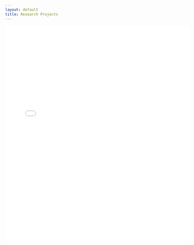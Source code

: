 ```yaml
---
layout: default
title: Research Projects
---
```


<!--<style>
.pdfobject-container {    
	width: 600px;
   height: 700px;
}
</style>

<div id="research_statement"></div>
<script src="/script/pdfobject.js"></script>
<script>PDFObject.embed("/Publication/Ji_Research.pdf#toolbar=0&navpanes=0", "#research_statement");</script>-->

<embed src="/Research/Zhao_Research.pdf#toolbar=0&navpanes=0" type="application/pdf" width="600px" height="700px">
